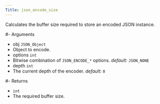 ```yaml
---
Title: json_encode_size
---
```


Calculates the buffer size required to store an encoded JSON instance.

#- Arguments
- obj `JSON_Object`
- Object to encode.
- options `int`
- Bitwise combination of `JSON_ENCODE_*` options. *default:* `JSON_NONE`
- depth `int`
- The current depth of the encoder. *default:* `0`

#- Returns
- `int`
- The required buffer size.
